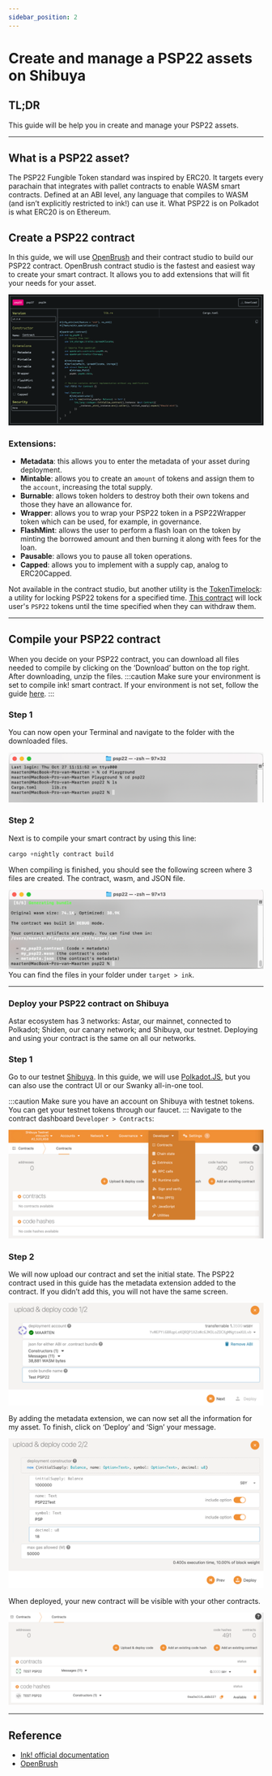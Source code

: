 ```yaml
---
sidebar_position: 2
---
```


# Create and manage a PSP22 assets on Shibuya
## TL;DR
This guide will be help you in create and manage your PSP22 assets.

---

## What is a PSP22 asset?
The PSP22 Fungible Token standard was inspired by ERC20. It targets every parachain that integrates with pallet contracts to enable WASM smart contracts. Defined at an ABI level, any language that compiles to WASM (and isn’t explicitly restricted to ink!) can use it. What PSP22 is on Polkadot is what ERC20 is on Ethereum.

## Create a PSP22 contract
In this guide, we will use [OpenBrush](https://openbrush.io/) and their contract studio to build our PSP22 contract. OpenBrush contract studio is the fastest and easiest way to create your smart contract. It allows you to add extensions that will fit your needs for your asset.

![01](img/01.png)

### Extensions:

- **Metadata**: this allows you to enter the metadata of your asset during deployment.
- **Mintable**: allows you to create an `amount` of tokens and assign them to the `account`, increasing the total supply.
- **Burnable**: allows token holders to destroy both their own tokens and those they have an allowance for.
- **Wrapper**: allows you to wrap your PSP22 token in a PSP22Wrapper token which can be used, for example, in governance.
- **FlashMint**: allows the user to perform a flash loan on the token by minting the borrowed amount and then burning it along with fees for the loan.
- **Pausable**: allows you to pause all token operations.
- **Capped**: allows you to implement with a supply cap, analog to ERC20Capped.

Not available in the contract studio, but another utility is the [TokenTimelock](https://docs.openbrush.io/smart-contracts/psp22/utils/token-timelock): a utility for locking PSP22 tokens for a specified time. [This contract](https://docs.openbrush.io/smart-contracts/psp22/utils/token-timelock) will lock user's `PSP22` tokens until the time specified when they can withdraw them.

---

## Compile your PSP22 contract
When you decide on your PSP22 contract, you can download all files needed to compile by clicking on the ‘Download’ button on the top right. After downloading, unzip the files.
:::caution
Make sure your environment is set to compile ink! smart contract. If your environment is not set, follow the guide [here](https://docs.astar.network/docs/builder-guides/xvm_wasm/setup_your_ink_environment).
:::
### Step 1
You can now open your Terminal and navigate to the folder with the downloaded files.

![02](img/02.png)

### Step 2
Next is to compile your smart contract by using this line:

```rust
cargo +nightly contract build
```
When compiling is finished, you should see the following screen where 3 files are created. The contract, wasm, and JSON file.

![03](img/03.png)
You can find the files in your folder under `target > ink`.

---

### Deploy your PSP22 contract on Shibuya
Astar ecosystem has 3 networks: Astar, our mainnet, connected to Polkadot; Shiden, our canary network; and Shibuya, our testnet. Deploying and using your contract is the same on all our networks. 

### Step 1
Go to our testnet [Shibuya](https://polkadot.js.org/apps/?rpc=wss%3A%2F%2Frpc.shibuya.astar.network#/accounts). In this guide, we will use [Polkadot.JS](https://polkadot.js.org/apps/?rpc=wss%3A%2F%2Frpc.shibuya.astar.network#/accounts), but you can also use the contract UI or our Swanky all-in-one tool.

:::caution
Make sure you have an account on Shibuya with testnet tokens. You can get your testnet tokens through our faucet.
:::
Navigate to the contract dashboard `Developer > Contracts`:

![04](img/04.png)

### Step 2
We will now upload our contract and set the initial state. The PSP22 contract used in this guide has the metadata extension added to the contract. If you didn’t add this, you will not have the same screen.

![05](img/05.png)

By adding the metadata extension, we can now set all the information for my asset. To finish, click on ‘Deploy’ and ‘Sign’ your message.

![06](img/06.png)

When deployed, your new contract will be visible with your other contracts.

![07](img/07.png)

---

## Reference

- [Ink! official documentation](https://use.ink/)
- [OpenBrush](https://openbrush.io/)